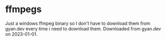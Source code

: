 # ffmpegs
Just a windows ffmpeg binary so I don't have to download them from gyan.dev every time i need to download them. Downloaded from gyan.dev on 2023-01-01.
